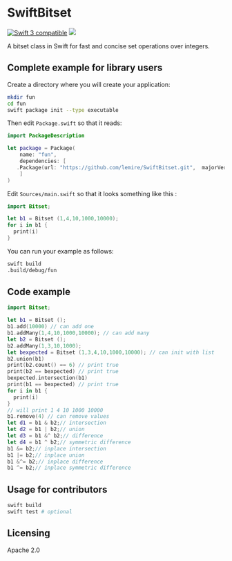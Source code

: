 # SwiftBitset

<a href="https://developer.apple.com/swift"><img src="https://img.shields.io/badge/Swift3-compatible-orange.svg?style=flat" alt="Swift 3 compatible" /></a>
<a href="https://github.com/apple/swift-package-manager"><img src="https://img.shields.io/badge/Swift%20Package%20Manager-compatible-brightgreen.svg"/></a>


A bitset class in Swift for fast and concise set operations over integers.



## Complete example for library users

Create a directory where you will create your application:

```bash
mkdir fun
cd fun
swift package init --type executable
```

Then edit ``Package.swift`` so that it reads:


```swift
import PackageDescription

let package = Package(
    name: "fun",
    dependencies: [
   .Package(url: "https://github.com/lemire/SwiftBitset.git",  majorVersion: 0)
    ]
)
```

Edit ``Sources/main.swift`` so that it looks something like this :

```swift
import Bitset;

let b1 = Bitset (1,4,10,1000,10000);
for i in b1 {
  print(i)
}
```

You can run your example as follows:

```bash    
swift build
.build/debug/fun
```


## Code example

```swift
import Bitset;

let b1 = Bitset ();
b1.add(10000) // can add one
b1.addMany(1,4,10,1000,10000); // can add many
let b2 = Bitset ();
b2.addMany(1,3,10,1000);
let bexpected = Bitset (1,3,4,10,1000,10000); // can init with list
b2.union(b1)
print(b2.count() == 6) // print true
print(b2 == bexpected) // print true
bexpected.intersection(b1)
print(b1 == bexpected) // print true
for i in b1 {
  print(i)
}
// will print 1 4 10 1000 10000
b1.remove(4) // can remove values
let d1 = b1 & b2;// intersection
let d2 = b1 | b2;// union
let d3 = b1 &^ b2;// difference
let d4 = b1 ^ b2;// symmetric difference
b1 &= b2;// inplace intersection
b1 |= b2;// inplace union
b1 &^= b2;// inplace difference
b1 ^= b2;// inplace symmetric difference
```

## Usage for contributors

```bash
swift build
swift test # optional
```


## Licensing

Apache 2.0
